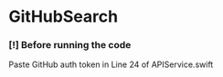 # GitHubSearch

### [!] Before running the code
Paste GitHub auth token in Line 24 of APIService.swift
